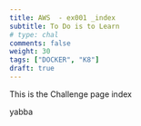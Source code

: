 ```yaml
---
title: AWS  - ex001 _index
subtitle: To Do is to Learn
# type: chal
comments: false
weight: 30
tags: ["DOCKER", "K8"]
draft: true
---
```

This is the Challenge page
index

yabba